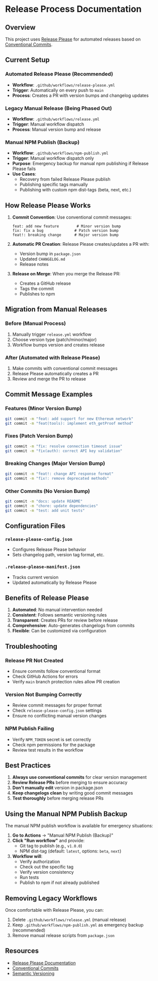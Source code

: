 # Release Process Documentation

## Overview

This project uses [Release Please](https://github.com/googleapis/release-please) for automated releases based on [Conventional Commits](https://www.conventionalcommits.org/).

## Current Setup

### Automated Release Please (Recommended)
- **Workflow**: `.github/workflows/release-please.yml`
- **Trigger**: Automatically on every push to `main`
- **Process**: Creates a PR with version bumps and changelog updates

### Legacy Manual Release (Being Phased Out)
- **Workflow**: `.github/workflows/release.yml`
- **Trigger**: Manual workflow dispatch
- **Process**: Manual version bump and release

### Manual NPM Publish (Backup)
- **Workflow**: `.github/workflows/npm-publish.yml`
- **Trigger**: Manual workflow dispatch only
- **Purpose**: Emergency backup for manual npm publishing if Release Please fails
- **Use Cases**:
  - Recovery from failed Release Please publish
  - Publishing specific tags manually
  - Publishing with custom npm dist-tags (beta, next, etc.)

## How Release Please Works

1. **Commit Convention**: Use conventional commit messages:
   ```
   feat: add new feature        # Minor version bump
   fix: fix a bug              # Patch version bump
   feat!: breaking change      # Major version bump
   ```

2. **Automatic PR Creation**: Release Please creates/updates a PR with:
   - Version bump in `package.json`
   - Updated `CHANGELOG.md`
   - Release notes

3. **Release on Merge**: When you merge the Release PR:
   - Creates a GitHub release
   - Tags the commit
   - Publishes to npm

## Migration from Manual Releases

### Before (Manual Process)
1. Manually trigger `release.yml` workflow
2. Choose version type (patch/minor/major)
3. Workflow bumps version and creates release

### After (Automated with Release Please)
1. Make commits with conventional commit messages
2. Release Please automatically creates a PR
3. Review and merge the PR to release

## Commit Message Examples

### Features (Minor Version Bump)
```bash
git commit -m "feat: add support for new Ethereum network"
git commit -m "feat(tools): implement eth_getProof method"
```

### Fixes (Patch Version Bump)
```bash
git commit -m "fix: resolve connection timeout issue"
git commit -m "fix(auth): correct API key validation"
```

### Breaking Changes (Major Version Bump)
```bash
git commit -m "feat!: change API response format"
git commit -m "fix!: remove deprecated methods"
```

### Other Commits (No Version Bump)
```bash
git commit -m "docs: update README"
git commit -m "chore: update dependencies"
git commit -m "test: add unit tests"
```

## Configuration Files

### `release-please-config.json`
- Configures Release Please behavior
- Sets changelog path, version tag format, etc.

### `.release-please-manifest.json`
- Tracks current version
- Updated automatically by Release Please

## Benefits of Release Please

1. **Automated**: No manual intervention needed
2. **Consistent**: Follows semantic versioning rules
3. **Transparent**: Creates PRs for review before release
4. **Comprehensive**: Auto-generates changelogs from commits
5. **Flexible**: Can be customized via configuration

## Troubleshooting

### Release PR Not Created
- Ensure commits follow conventional format
- Check GitHub Actions for errors
- Verify `main` branch protection rules allow PR creation

### Version Not Bumping Correctly
- Review commit messages for proper format
- Check `release-please-config.json` settings
- Ensure no conflicting manual version changes

### NPM Publish Failing
- Verify `NPM_TOKEN` secret is set correctly
- Check npm permissions for the package
- Review test results in the workflow

## Best Practices

1. **Always use conventional commits** for clear version management
2. **Review Release PRs** before merging to ensure accuracy
3. **Don't manually edit** version in package.json
4. **Keep changelogs clean** by writing good commit messages
5. **Test thoroughly** before merging release PRs

## Using the Manual NPM Publish Backup

The manual NPM publish workflow is available for emergency situations:

1. **Go to Actions** → "Manual NPM Publish (Backup)"
2. **Click "Run workflow"** and provide:
   - Git tag to publish (e.g., `v1.0.0`)
   - NPM dist-tag (default: `latest`, options: `beta`, `next`)
3. **Workflow will**:
   - Verify authorization
   - Check out the specific tag
   - Verify version consistency
   - Run tests
   - Publish to npm if not already published

## Removing Legacy Workflows

Once comfortable with Release Please, you can:
1. Delete `.github/workflows/release.yml` (manual release)
2. Keep `.github/workflows/npm-publish.yml` as emergency backup (recommended)
3. Remove manual release scripts from `package.json`

## Resources

- [Release Please Documentation](https://github.com/googleapis/release-please)
- [Conventional Commits](https://www.conventionalcommits.org/)
- [Semantic Versioning](https://semver.org/) 